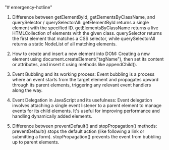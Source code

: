 "# emergency-hotline" 

1. Difference between getElementById, getElementsByClassName, and querySelector / querySelectorAll:
getElementById returns a single element with the specified ID.
getElementsByClassName returns a live HTMLCollection of elements with the given class.
querySelector returns the first element that matches a CSS selector, while querySelectorAll returns a static NodeList of all matching elements.

2. How to create and insert a new element into DOM:
Creating a new element using document.createElement("tagName"), then set its content or attributes, and insert it using methods like appendChild().

3. Event Bubbling and its working process:
Event bubbling is a process where an event starts from the target element and propagates upward through its parent elements, triggering any relevant event handlers along the way.

4. Event Delegation in JavaScript and its usefulness:
Event delegation involves attaching a single event listener to a parent element to manage events for its child elements. It's useful for improving performance and handling dynamically added elements.

5. Difference between preventDefault() and stopPropagation() methods:
preventDefault() stops the default action (like following a link or submitting a form).
stopPropagation() prevents the event from bubbling up to parent elements.